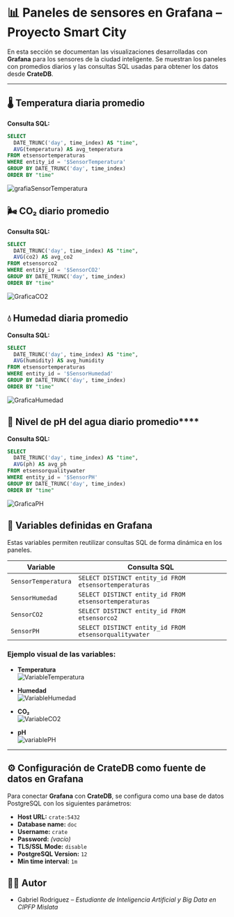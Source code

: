 # 📊 Paneles de sensores en Grafana – Proyecto Smart City

En esta sección se documentan las visualizaciones desarrolladas con **Grafana** para los sensores de la ciudad inteligente. Se muestran los paneles con promedios diarios y las consultas SQL usadas para obtener los datos desde **CrateDB**.

---

## 🌡️ Temperatura diaria promedio

**Consulta SQL:**

```sql
SELECT
  DATE_TRUNC('day', time_index) AS "time",
  AVG(temperatura) AS avg_temperatura
FROM etsensortemperaturas
WHERE entity_id = '$SensorTemperatura'
GROUP BY DATE_TRUNC('day', time_index)
ORDER BY "time"
```
![grafiaSensorTemperatura](https://github.com/user-attachments/assets/6e3d9e56-02cb-4e57-95be-f74771f6bb66)

## 🌬️ CO₂ diario promedio

**Consulta SQL:**

```sql
SELECT
  DATE_TRUNC('day', time_index) AS "time",
  AVG(co2) AS avg_co2
FROM etsensorco2
WHERE entity_id = '$SensorCO2'
GROUP BY DATE_TRUNC('day', time_index)
ORDER BY "time"
```

![GraficaCO2](https://github.com/user-attachments/assets/8c6c3025-2632-460c-8387-615f58632f2a)


## 💧 Humedad diaria promedio

**Consulta SQL:**

```sql
SELECT
  DATE_TRUNC('day', time_index) AS "time",
  AVG(humidity) AS avg_humidity
FROM etsensortemperaturas
WHERE entity_id = '$SensorHumedad'
GROUP BY DATE_TRUNC('day', time_index)
ORDER BY "time"
```

![GraficaHumedad](https://github.com/user-attachments/assets/f31b9ac6-d987-43d8-a9f5-9e5599f0023b)

## 🧪 Nivel de pH del agua diario promedio****

**Consulta SQL:**

```sql
SELECT
  DATE_TRUNC('day', time_index) AS "time",
  AVG(ph) AS avg_ph
FROM etsensorqualitywater
WHERE entity_id = '$SensorPH'
GROUP BY DATE_TRUNC('day', time_index)
ORDER BY "time"
```

![GraficaPH](https://github.com/user-attachments/assets/2c036c8d-ce17-436e-b6e1-16585b2ac51a)

## 🧾 Variables definidas en Grafana

Estas variables permiten reutilizar consultas SQL de forma dinámica en los paneles.

| Variable           | Consulta SQL                                          |
|--------------------|--------------------------------------------------------|
| `SensorTemperatura` | `SELECT DISTINCT entity_id FROM etsensortemperaturas` |
| `SensorHumedad`     | `SELECT DISTINCT entity_id FROM etsensortemperaturas` |
| `SensorCO2`         | `SELECT DISTINCT entity_id FROM etsensorco2`          |
| `SensorPH`          | `SELECT DISTINCT entity_id FROM etsensorqualitywater` |

### Ejemplo visual de las variables:

- **Temperatura**  
![VariableTemperatura](https://github.com/user-attachments/assets/9cf2602d-e542-4d3c-8b6f-1821c80cbe63)

- **Humedad**  
![VariableHumedad](https://github.com/user-attachments/assets/f2d5b791-ed11-4dba-bdf8-6800f2843c2f)

- **CO₂**  
![VariableCO2](https://github.com/user-attachments/assets/9a917b83-19ba-4195-86fb-ffa3e721c718)

- **pH**  
![variablePH](https://github.com/user-attachments/assets/25a678e7-8854-4621-bb41-b6c52676734d)

---

## ⚙️ Configuración de CrateDB como fuente de datos en Grafana

Para conectar **Grafana** con **CrateDB**, se configura como una base de datos PostgreSQL con los siguientes parámetros:

- **Host URL:** `crate:5432`  
- **Database name:** `doc`  
- **Username:** `crate`  
- **Password:** *(vacío)*  
- **TLS/SSL Mode:** `disable`  
- **PostgreSQL Version:** `12`  
- **Min time interval:** `1m`


## 👨‍💻 Autor

- Gabriel Rodriguez – *Estudiante de Inteligencia Artificial y Big Data en CIPFP Mislata*
